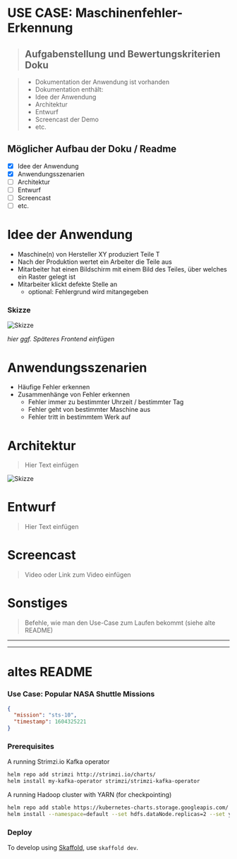 # USE CASE: Maschinenfehler-Erkennung

> ## Aufgabenstellung und Bewertungskriterien Doku

> - Dokumentation der Anwendung ist vorhanden
> - Dokumentation enthält:
> - Idee der Anwendung
> - Architektur
> - Entwurf
> - Screencast der Demo
> - etc.

## Möglicher Aufbau der Doku / Readme

- [x] Idee der Anwendung
- [x] Anwendungsszenarien
- [ ] Architektur
- [ ] Entwurf
- [ ] Screencast
- [ ] etc.

# Idee der Anwendung

- Maschine(n) von Hersteller XY produziert Teile T
- Nach der Produktion wertet ein Arbeiter die Teile aus
- Mitarbeiter hat einen Bildschirm mit einem Bild des Teiles, über welches ein Raster gelegt ist
- Mitarbeiter klickt defekte Stelle an
  - optional: Fehlergrund wird mitangegeben

### Skizze

![Skizze](https://i.ibb.co/6mdw78w/Skizze.png)

_hier ggf. Späteres Frontend einfügen_

# Anwendungsszenarien

- Häufige Fehler erkennen
- Zusammenhänge von Fehler erkennen
  - Fehler immer zu bestimmter Uhrzeit / bestimmter Tag
  - Fehler geht von bestimmter Maschine aus
  - Fehler tritt in bestimmtem Werk auf

# Architektur

> Hier Text einfügen

![Skizze](https://i.ibb.co/85QTn3Z/Architektur.png)

# Entwurf

> Hier Text einfügen

# Screencast

> Video oder Link zum Video einfügen

# Sonstiges

> Befehle, wie man den Use-Case zum Laufen bekommt (siehe alte README)

---

---

# altes README

### Use Case: Popular NASA Shuttle Missions

```json
{
  "mission": "sts-10",
  "timestamp": 1604325221
}
```

### Prerequisites

A running Strimzi.io Kafka operator

```bash
helm repo add strimzi http://strimzi.io/charts/
helm install my-kafka-operator strimzi/strimzi-kafka-operator
```

A running Hadoop cluster with YARN (for checkpointing)

```bash
helm repo add stable https://kubernetes-charts.storage.googleapis.com/
helm install --namespace=default --set hdfs.dataNode.replicas=2 --set yarn.nodeManager.replicas=2 --set hdfs.webhdfs.enabled=true my-hadoop-cluster stable/hadoop
```

### Deploy

To develop using [Skaffold](https://skaffold.dev/), use `skaffold dev`.
